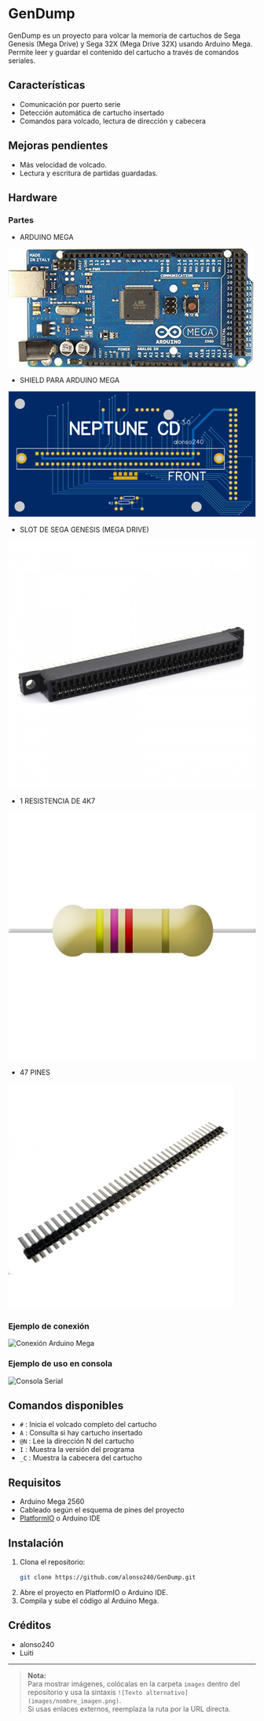 # GenDump

GenDump es un proyecto para volcar la memoria de cartuchos de Sega Genesis (Mega Drive) y Sega 32X (Mega Drive 32X) usando Arduino Mega.  
Permite leer y guardar el contenido del cartucho a través de comandos seriales.

## Características

- Comunicación por puerto serie
- Detección automática de cartucho insertado
- Comandos para volcado, lectura de dirección y cabecera

## Mejoras pendientes

- Más velocidad de volcado.
- Lectura y escritura de partidas guardadas.

## Hardware

### Partes

- ARDUINO MEGA

![Arduino Mega](Images/Parts/Arduino_Mega.jpg)

- SHIELD PARA ARDUINO MEGA

![Arduino Mega](Images/Parts/PCB_NEPTUNECD.png)

- SLOT DE SEGA GENESIS (MEGA DRIVE)

![Arduino Mega](Images/Parts/Slot_Megadrive.jpg)

- 1 RESISTENCIA DE 4K7

![Arduino Mega](Images/Parts/Res4k7.jpg)

- 47 PINES

![Arduino Mega](Images/Parts/pines_macho.jpg)

### Ejemplo de conexión

![Conexión Arduino Mega](images/conexion_arduino.png)

### Ejemplo de uso en consola

![Consola Serial](images/consola_serial.png)

## Comandos disponibles

- `#` : Inicia el volcado completo del cartucho
- `A` : Consulta si hay cartucho insertado
- `@N` : Lee la dirección N del cartucho
- `I` : Muestra la versión del programa
- `_C` : Muestra la cabecera del cartucho

## Requisitos

- Arduino Mega 2560
- Cableado según el esquema de pines del proyecto
- [PlatformIO](https://platformio.org/) o Arduino IDE

## Instalación

1. Clona el repositorio:
   ```bash
   git clone https://github.com/alonso240/GenDump.git
   ```
2. Abre el proyecto en PlatformIO o Arduino IDE.
3. Compila y sube el código al Arduino Mega.

## Créditos

- alonso240
- Luiti

---

> **Nota:**  
> Para mostrar imágenes, colócalas en la carpeta `images` dentro del repositorio y usa la sintaxis `![Texto alternativo](images/nombre_imagen.png)`.  
> Si usas enlaces externos, reemplaza la ruta por la URL directa.

